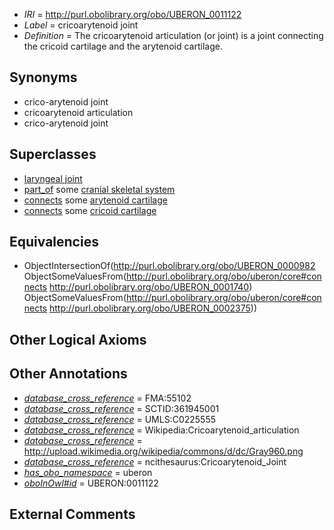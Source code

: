  * *IRI* = http://purl.obolibrary.org/obo/UBERON_0011122
 * *Label* = cricoarytenoid joint
 * *Definition* = The cricoarytenoid articulation (or joint) is a joint connecting the cricoid cartilage and the arytenoid cartilage.

## Synonyms

 * crico-arytenoid joint
 * cricoarytenoid articulation
 * crico-arytenoid joint

## Superclasses

 * [laryngeal joint](../../UBERON/20/UBERON_0011120.md)
 * [part_of](../../BFO/50/BFO_0000050.md) some [cranial skeletal system](../../UBERON/23/UBERON_0010323.md)
 * [connects](../../ts/core#connects.md) some [arytenoid cartilage](../../UBERON/40/UBERON_0001740.md)
 * [connects](../../ts/core#connects.md) some [cricoid cartilage](../../UBERON/75/UBERON_0002375.md)

## Equivalencies

 * ObjectIntersectionOf(<http://purl.obolibrary.org/obo/UBERON_0000982> ObjectSomeValuesFrom(<http://purl.obolibrary.org/obo/uberon/core#connects> <http://purl.obolibrary.org/obo/UBERON_0001740>) ObjectSomeValuesFrom(<http://purl.obolibrary.org/obo/uberon/core#connects> <http://purl.obolibrary.org/obo/UBERON_0002375>))

## Other Logical Axioms


## Other Annotations

 * *[database_cross_reference](../../ef/oboInOwl#hasDbXref.md)* = FMA:55102
 * *[database_cross_reference](../../ef/oboInOwl#hasDbXref.md)* = SCTID:361945001
 * *[database_cross_reference](../../ef/oboInOwl#hasDbXref.md)* = UMLS:C0225555
 * *[database_cross_reference](../../ef/oboInOwl#hasDbXref.md)* = Wikipedia:Cricoarytenoid_articulation
 * *[database_cross_reference](../../ef/oboInOwl#hasDbXref.md)* = http://upload.wikimedia.org/wikipedia/commons/d/dc/Gray960.png
 * *[database_cross_reference](../../ef/oboInOwl#hasDbXref.md)* = ncithesaurus:Cricoarytenoid_Joint
 * *[has_obo_namespace](../../ce/oboInOwl#hasOBONamespace.md)* = uberon
 * *[oboInOwl#id](../../id/oboInOwl#id.md)* = UBERON:0011122

## External Comments

